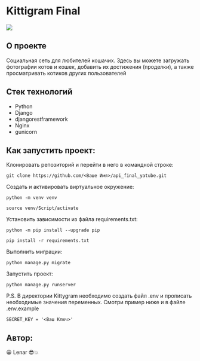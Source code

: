 # Kittigram Final

![](https://github.com/LenarFazlyev/kittygram_final/actions/workflows/main_kittygram_workflow.yml/badge.svg)

## О проекте

Социальная сеть для любителей кошачих.
Здесь вы можете загружать фотографии котов и кошек, добавить их достижения (проделки), а также просматривать котиков других пользователей

## Стек технологий

- Python
- Django
- djangorestframework
- Nginx
- gunicorn

## Как запустить проект:

Клонировать репозиторий и перейти в него в командной строке:
```
git clone https://github.com/<Ваше Имя>/api_final_yatube.git
```

Cоздать и активировать виртуальное окружение:

```
python -m venv venv
```

```
source venv/Script/activate
```

Установить зависимости из файла requirements.txt:

```
python -m pip install --upgrade pip
```

```
pip install -r requirements.txt
```

Выполнить миграции:

```
python manage.py migrate
```

Запустить проект:

```
python manage.py runserver
```

P.S. В директории Kittygram необходимо создать файл .env и прописать необходимые значения переменных. Смотри пример ниже и в файле .env.example
```
SECRET_KEY = '<Ваш Ключ>'
```

## Автор:
 :grinning: Lenar :sunglasses::boom:
